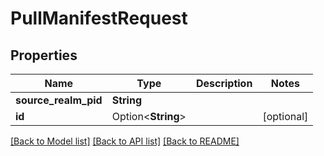 # PullManifestRequest

## Properties

Name | Type | Description | Notes
------------ | ------------- | ------------- | -------------
**source_realm_pid** | **String** |  | 
**id** | Option<**String**> |  | [optional]

[[Back to Model list]](../README.md#documentation-for-models) [[Back to API list]](../README.md#documentation-for-api-endpoints) [[Back to README]](../README.md)


